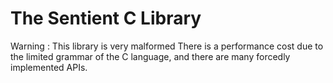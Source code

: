 # The Sentient C Library

Warning : This library is very malformed
There is a performance cost due to the limited grammar of the C language, and there are many forcedly implemented APIs.

